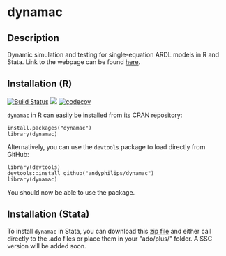 # dynamac

## Description
Dynamic simulation and testing for single-equation ARDL models in R and Stata. Link to the webpage can be found [here](https://andyphilips.github.io/dynamac/).

## Installation (R)
[![Build Status](https://travis-ci.com/andyphilips/dynamac.svg?branch=master)](https://travis-ci.com/andyphilips/dynamac)  ![](https://www.r-pkg.org/badges/version/dynamac) [![codecov](https://codecov.io/gh/andyphilips/dynamac/branch/master/graph/badge.svg)](https://codecov.io/gh/andyphilips/dynamac)

`dynamac` in R can easily be installed from its CRAN repository:
```
install.packages("dynamac")
library(dynamac)
```

Alternatively, you can use the `devtools` package to load directly from GitHub:
```
library(devtools)
devtools::install_github("andyphilips/dynamac")
library(dynamac)
```
You should now be able to use the package.

## Installation (Stata)
To install `dynamac` in Stata, you can download this [zip file](https://andyphilips.github.io/dynamac/Stata/dynamac.zip) and either call directly to the .ado files or place them in your "ado/plus/" folder. A SSC version will be added soon.
